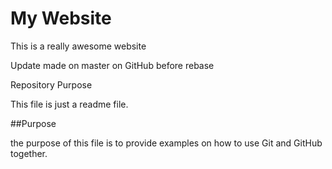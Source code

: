 # My Website

This is a really awesome website

Update made on master on GitHub before rebase

Repository Purpose

This file is just a readme file.

##Purpose

the purpose of this file is to provide examples
on how to use Git and GitHub together.
